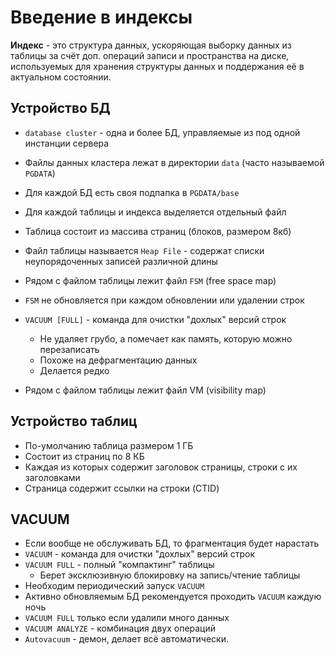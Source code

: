 # Введение в индексы

**Индекс** - это структура данных, ускоряющая выборку данных из таблицы за счёт доп. операций
записи и пространства на диске, используемых для хранения структуры данных и
поддержания её в актуальном состоянии.

## Устройство БД

- `database cluster` - одна и более БД, управляемые из под одной инстанции сервера
- Файлы данных кластера лежат в директории `data` (часто называемой `PGDATA`)
- Для каждой БД есть своя подпапка в `PGDATA/base`
- Для каждой таблицы и индекса выделяется отдельный файл

- Таблица состоит из массива страниц (блоков, размером 8кб)
- Файл таблицы называется `Heap File` - содержат списки неупорядоченных записей различной длины

- Рядом с файлом таблицы лежит файл `FSM` (free space map)
- `FSM` не обновляется при каждом обновлении или удалении строк
- `VACUUM [FULL]` - команда для очистки "дохлых" версий строк
  - Не удаляет грубо, а помечает как память, которую можно перезаписать
  - Похоже на дефрагментацию данных
  - Делается редко
- Рядом с файлом таблицы лежит файл VM (visibility map)
  
## Устройство таблиц

- По-умолчанию таблица размером 1 ГБ
- Состоит из страниц по 8 КБ
- Каждая из которых содержит заголовок страницы, строки с их заголовками
- Страница содержит ссылки на строки (CTID)

## VACUUM

- Если вообще не обслуживать БД, то фрагментация будет нарастать
- `VACUUM` - команда для очистки "дохлых" версий строк
- `VACUUM FULL` - полный "компактинг" таблицы
  - Берет эксклюзивную блокировку на запись/чтение таблицы
- Необходим периодический запуск `VACUUM`
- Активно обновляемым БД рекомендуется проходить `VACUUM` каждую ночь
- `VACUUM FULL` только если удалили много данных
- `VACUUM ANALYZE` - комбинация двух операций
- `Autovacuum` - демон, делает всё автоматически.
